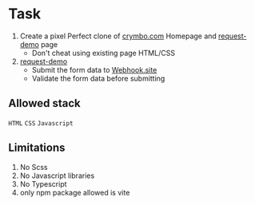 # Task

1. Create a pixel Perfect clone of [crymbo.com](https://www.crymbo.com) Homepage and [request-demo](https://www.crymbo.com/request-demo) page
    - Don't cheat using existing page HTML/CSS
2. [request-demo](https://www.crymbo.com/request-demo)
    - Submit the form data to [Webhook.site](https://webhook.site/)
    - Validate the form data before submitting

## Allowed stack

`HTML`
`CSS`
`Javascript`

## Limitations

1. No Scss
2. No Javascript libraries
3. No Typescript
4. only npm package allowed is vite
